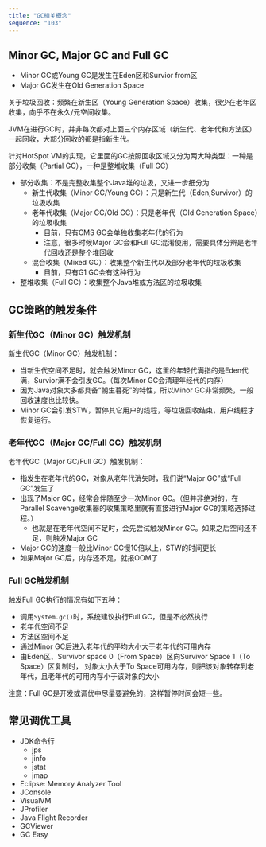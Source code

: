 ```yaml
---
title: "GC相关概念"
sequence: "103"
---
```


## Minor GC, Major GC and Full GC



- Minor GC或Young GC是发生在Eden区和Survior from区
- Major GC发生在Old Generation Space

关于垃圾回收：频繁在新生区（Young Generation Space）收集，很少在老年区收集，向乎不在永久/元空间收集。

JVM在进行GC时，并非每次都对上面三个内存区域（新生代、老年代和方法区）一起回收，大部分回收的都是指新生代。

针对HotSpot VM的实现，它里面的GC按照回收区域又分为两大种类型：一种是部分收集（Partial GC），一种是整堆收集（Full GC）

- 部分收集：不是完整收集整个Java堆的垃圾，又进一步细分为
  - 新生代收集（Minor GC/Young GC）：只是新生代（Eden,Survivor）的垃圾收集
  - 老年代收集（Major GC/Old GC）：只是老年代（Old Generation Space）的垃圾收集
    - 目前，只有CMS GC会单独收集老年代的行为
    - 注意，很多时候Major GC会和Full GC混淆使用，需要具体分辨是老年代回收还是整个堆回收
  - 混合收集（Mixed GC）：收集整个新生代以及部分老年代的垃圾收集
    - 目前，只有G1 GC会有这种行为
- 整堆收集（Full GC）：收集整个Java堆或方法区的垃圾收集

## GC策略的触发条件

### 新生代GC（Minor GC）触发机制

新生代GC（Minor GC）触发机制：

- 当新生代空间不足时，就会触发Minor GC，这里的年轻代满指的是Eden代满，Survior满不会引发GC。（每次Minor GC会清理年经代的内存）
- 因为Java对象大多都具备“朝生暮死”的特性，所以Minor GC非常频繁，一般回收速度也比较快。
- Minor GC会引发STW，暂停其它用户的线程，等垃圾回收结束，用户线程才恢复运行。

### 老年代GC（Major GC/Full GC）触发机制

老年代GC（Major GC/Full GC）触发机制：

- 指发生在老年代的GC，对象从老年代消失时，我们说“Major GC”或“Full GC”发生了
- 出现了Major GC，经常会伴随至少一次Minor GC。（但并非绝对的，在Parallel Scavenge收集器的收集策略里就有直接进行Major GC的策略选择过程。）
  - 也就是在老年代空间不足时，会先尝试触发Minor GC。如果之后空间还不足，则触发Major GC
- Major GC的速度一般比Minor GC慢10倍以上，STW的时间更长
- 如果Major GC后，内存还不足，就报OOM了

### Full GC触发机制

触发Full GC执行的情况有如下五种：

- 调用`System.gc()`时，系统建议执行Full GC，但是不必然执行
- 老年代空间不足
- 方法区空间不足
- 通过Minor GC后进入老年代的平均大小大于老年代的可用内存
- 由Eden区、Survivor space 0（From Space）区向Survivor Space 1（To Space）区复制时，
  对象大小大于To Space可用内存，则把该对象转存到老年代，且老年代的可用内存小于该对象的大小

注意：Full GC是开发或调优中尽量要避免的，这样暂停时间会短一些。

## 常见调优工具

- JDK命令行
  - jps
  - jinfo
  - jstat
  - jmap
- Eclipse: Memory Analyzer Tool
- JConsole
- VisualVM
- JProfiler
- Java Flight Recorder
- GCViewer
- GC Easy
